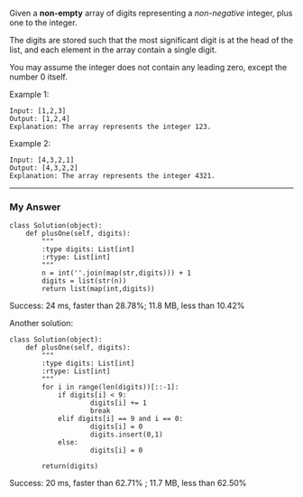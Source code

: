 Given a **non-empty** array of digits representing a *non-negative* integer, plus one to the integer.

The digits are stored such that the most significant digit is at the head of the list, and each element in the array contain a single digit.

You may assume the integer does not contain any leading zero, except the number 0 itself.

Example 1:
```
Input: [1,2,3]
Output: [1,2,4]
Explanation: The array represents the integer 123.
```
Example 2:
```
Input: [4,3,2,1]
Output: [4,3,2,2]
Explanation: The array represents the integer 4321.
```

---
### My Answer
```
class Solution(object):
    def plusOne(self, digits):
        """
        :type digits: List[int]
        :rtype: List[int]
        """
        n = int(''.join(map(str,digits))) + 1
        digits = list(str(n))
        return list(map(int,digits))
```
Success: 24 ms, faster than 28.78%; 11.8 MB, less than 10.42%

Another solution:
```
class Solution(object):
    def plusOne(self, digits):
        """
        :type digits: List[int]
        :rtype: List[int]
        """
        for i in range(len(digits))[::-1]:
            if digits[i] < 9:
                    digits[i] += 1
                    break
            elif digits[i] == 9 and i == 0:
                    digits[i] = 0
                    digits.insert(0,1)
            else:
                    digits[i] = 0

        return(digits)
```
Success: 20 ms, faster than 62.71% ; 11.7 MB, less than 62.50%      
        

